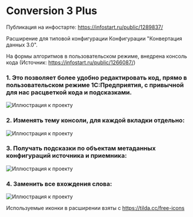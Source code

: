 # Conversion 3 Plus

Публикация на инфостарте: https://infostart.ru/public/1289837/

Расширение для типовой конфигурации Конфигурации "Конвертация данных 3.0".

На формы алгоритмов в пользовательском режиме, внедрена консоль кода (Источник: https://infostart.ru/public/1266087/)

### 1. Это позволяет более удобно редактировать код, прямо в пользовательском режиме 1С:Предприятия, с привычной для нас расцветкой кода и подсказками.

![Иллюстрация к проекту](https://github.com/ViktorErmakov/Conversion3.0.1/raw/master/screenshots/Console.gif) 



### 2. Изменять тему консоли, для каждой вкладки отдельно:

![Иллюстрация к проекту](https://github.com/ViktorErmakov/Conversion3.0.1/raw/master/screenshots/Theme.gif)



### 3. Получать подсказки по объектам метаданных конфигураций источника и приемника:

![Иллюстрация к проекту](https://github.com/ViktorErmakov/Conversion3.0.1/raw/master/screenshots/Meta.gif)


### 4. Заменить все вхождения слова:

![Иллюстрация к проекту](https://github.com/ViktorErmakov/Conversion3.0.1/raw/master/screenshots/Change.gif)


Используемые иконки в расширении взяты с https://tilda.cc/free-icons
